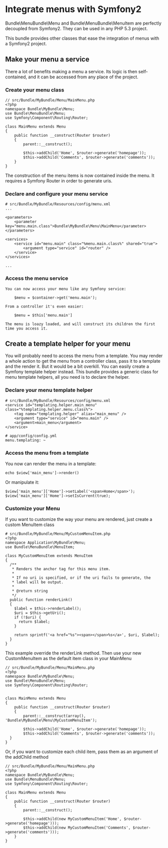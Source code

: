Integrate menus with Symfony2
==========================

Bundle\MenuBundle\Menu and Bundle\MenuBundle\MenuItem are perfectly decoupled from Symfony2.
They can be used in any PHP 5.3 project.

This bundle provides other classes that ease the integration of menus with a Symfony2 project.

## Make your menu a service

There a lot of benefits making a menu a service. Its logic is then self-contained, and it can be accessed from any place of the project.

### Create your menu class

    // src/Bundle/MyBundle/Menu/MainMenu.php
    <?php
    namespace Bundle\MyBundle\Menu;
    use Bundle\MenuBundle\Menu;
    use Symfony\Component\Routing\Router;

    class MainMenu extends Menu
    {
        public function __construct(Router $router)
        {
            parent::__construct();

            $this->addChild('Home', $router->generate('homepage'));
            $this->addChild('Comments', $router->generate('comments'));
        }
    }

The construction of the menu items is now contained inside the menu.
It requires a Symfony Router in order to generate uris.

### Declare and configure your menu service

    # src/Bundle/MyBundle/Resources/config/menu.xml
    ...

    <parameters>
        <parameter key="menu.main.class">Bundle\MyBundle\Menu\MainMenu</parameter>
    </parameters>

    <services>
        <service id="menu.main" class="%menu.main.class%" shared="true">
            <argument type="service" id="router" />
        </service>
    </services>

    ...

### Access the menu service

    You can now access your menu like any Symfony service:

        $menu = $container->get('menu.main');

    From a controller it's even easier:

        $menu = $this['menu.main']

    The menu is loazy loaded, and will construct its children the first time you access it.

## Create a template helper for your menu

You will probably need to access the menu from a template.
You may render a whole action to get the menu from a controller class,
pass it to a template and the render it.
But it would be a bit overkill. You can easily create a Symfony template helper instead.
This bundle provides a generic class for menu template helpers, all you need is
to declare the helper.

### Declare your menu template helper

    # src/Bundle/MyBundle/Resources/config/menu.xml
    <service id="templating.helper.main_menu" class="%templating.helper.menu.class%">
        <tag name="templating.helper" alias="main_menu" />
        <argument type="service" id="menu.main" />
        <argument>main_menu</argument>
    </service>

    # app/config/config.yml
    menu.templating: ~

### Access the menu from a template

You now can render the menu in a template:

    echo $view['main_menu']->render()

Or manipulate it:

    $view['main_menu']['Home']->setLabel('<span>Home</span>');
    $view['main_menu']['Home']->setIsCurrent(true);


### Customize your Menu

If you want to customize the way your menu are rendered, just create a custom MenuItem class

    # src/Bundle/MyBundle/Menu/MyCustomMenuItem.php
    <?php
    namespace Application\MyBundle\Menu;
    use Bundle\MenuBundle\MenuItem;

    class MyCustomMenuItem extends MenuItem
    {
      /**
       * Renders the anchor tag for this menu item.
       *
       * If no uri is specified, or if the uri fails to generate, the
       * label will be output.
       *
       * @return string
       */
      public function renderLink()
      {
        $label = $this->renderLabel();
        $uri = $this->getUri();
        if (!$uri) {
          return $label;
        }

        return sprintf('<a href="%s"><span></span>%s</a>', $uri, $label);
      }
    }

This example override the renderLink method.
Then use your new CustomMenuItem as the default item class in your MainMenu

    // src/Bundle/MyBundle/Menu/MainMenu.php
    <?php
    namespace Bundle\MyBundle\Menu;
    use Bundle\MenuBundle\Menu;
    use Symfony\Component\Routing\Router;


    class MainMenu extends Menu
    {
        public function __construct(Router $router)
        {
            parent::__construct(array(), 'Bundle\MyBundle\Menu\MyCustomMenuItem');

            $this->addChild('Home', $router->generate('homepage'));
            $this->addChild('Comments', $router->generate('comments'));
      }
    }

Or, if you want to customize each child item, pass them as an argument of the addChild method

    // src/Bundle/MyBundle/Menu/MainMenu.php
    <?php
    namespace Bundle\MyBundle\Menu;
    use Bundle\MenuBundle\Menu;
    use Symfony\Component\Routing\Router;

    class MainMenu extends Menu
    {
        public function __construct(Router $router)
        {
            parent::__construct();

            $this->addChild(new MyCustomMenuItem('Home', $router->generate('homepage')));
            $this->addChild(new MyCustomMenuItem('Comments', $router->generate('comments')));
        }
    }

